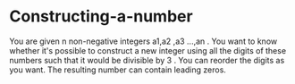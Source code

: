 # Constructing-a-number
You are given n non-negative integers a1,a2 ,a3 ...,an . You want to know whether it's possible to construct a new integer using all the digits of these numbers such that it would be divisible by 3 . You can reorder the digits as you want. The resulting number can contain leading zeros.
